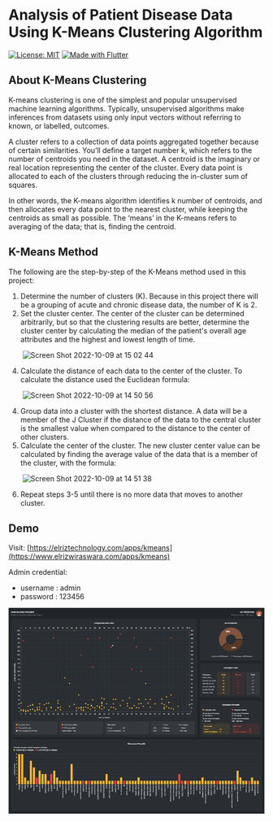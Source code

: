 # Analysis of Patient Disease Data Using K-Means Clustering Algorithm
[![License: MIT](https://img.shields.io/badge/license-MIT-orange)](./LICENSE)
[![Made with Flutter](https://img.shields.io/badge/made%20with-Flutter-blue)](https://flutter.dev/)


## About K-Means Clustering

K-means clustering is one of the simplest and popular unsupervised machine learning algorithms. Typically, unsupervised algorithms make inferences from datasets using only input vectors without referring to known, or labelled, outcomes.

A cluster refers to a collection of data points aggregated together because of certain similarities. You’ll define a target number k, which refers to the number of centroids you need in the dataset. A centroid is the imaginary or real location representing the center of the cluster. Every data point is allocated to each of the clusters through reducing the in-cluster sum of squares.

In other words, the K-means algorithm identifies k number of centroids, and then allocates every data point to the nearest cluster, while keeping the centroids as small as possible. The ‘means’ in the K-means refers to averaging of the data; that is, finding the centroid.

## K-Means Method

The following are the step-by-step of the K-Means method used in this project:

1.	Determine the number of clusters (K). Because in this project there will be a grouping of acute and chronic disease data, the number of K is 2.
2.	Set the cluster center. The center of the cluster can be determined arbitrarily, but so that the clustering results are better, determine the cluster center by calculating the median of the patient's overall age attributes and the highest and lowest length of time.

&nbsp;&nbsp;&nbsp;&nbsp;&nbsp;&nbsp; ![Screen Shot 2022-10-09 at 15 02 44](https://user-images.githubusercontent.com/36381584/194745133-b1adf148-51c8-4bfe-9323-d3491f97a0d1.png)

4.	Calculate the distance of each data to the center of the cluster. To calculate the distance used the Euclidean formula:

&nbsp;&nbsp;&nbsp;&nbsp;&nbsp;&nbsp; ![Screen Shot 2022-10-09 at 14 50 56](https://user-images.githubusercontent.com/36381584/194744656-fabc0b73-2cdf-450e-871f-f1743e6f2d7f.png)

4.  Group data into a cluster with the shortest distance. A data will be a member of the J Cluster if the distance of the data to the central cluster is the smallest value when compared to the distance to the center of other clusters.
5.  Calculate the center of the cluster. The new cluster center value can be calculated by finding the average value of the data that is a member of the cluster, with the formula:

&nbsp;&nbsp;&nbsp;&nbsp;&nbsp;&nbsp; ![Screen Shot 2022-10-09 at 14 51 38](https://user-images.githubusercontent.com/36381584/194744667-7d4699e8-a0e1-47a4-882b-6dbd5a8d5352.png)

6.  Repeat steps 3-5 until there is no more data that moves to another cluster.

## Demo

Visit: [https://elriztechnology.com/apps/kmeans](https://www.elrizwiraswara.com/apps/kmeans)

Admin credential:

- username : admin
- password : 123456

![Screenshot](./screenshoots/main.png)
